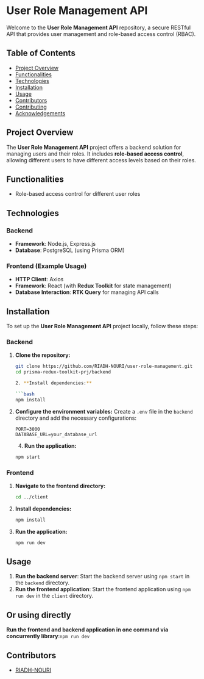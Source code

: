 # User Role Management API

Welcome to the **User Role Management API** repository, a secure RESTful API that provides user management and role-based access control (RBAC).

## Table of Contents

- [Project Overview](#project-overview)
- [Functionalities](#functionalities)
- [Technologies](#technologies)
- [Installation](#installation)
- [Usage](#usage)
- [Contributors](#contributors)
- [Contributing](#contributing)
- [Acknowledgements](#acknowledgements)

## Project Overview

The **User Role Management API** project offers a backend solution for managing users and their roles. It includes **role-based access control**, allowing different users to have different access levels based on their roles.

## Functionalities

- Role-based access control for different user roles

## Technologies

### Backend

- **Framework**: Node.js, Express.js
- **Database**: PostgreSQL (using Prisma ORM)

### Frontend (Example Usage)

- **HTTP Client**: Axios
- **Framework**: React (with **Redux Toolkit** for state management)
- **Database Interaction**: **RTK Query** for managing API calls 

## Installation

To set up the **User Role Management API** project locally, follow these steps:

### Backend

1. **Clone the repository:**

   ```bash
   git clone https://github.com/RIADH-NOURI/user-role-management.git
   cd prisma-redux-toolkit-prj/backend

   2. **Install dependencies:**

   ```bash
   npm install
   ```

3. **Configure the environment variables:**
   Create a `.env` file in the `backend` directory and add the necessary configurations:

   ```plaintext
   PORT=3000
   DATABASE_URL=your_database_url
   ```
   4. **Run the application:**

   ```bash
   npm start
   ```

### Frontend

1. **Navigate to the frontend directory:**

   ```bash
   cd ../client
   ```

2. **Install dependencies:**

   ```bash
   npm install
   ```

3. **Run the application:**

   ```bash
   npm run dev
   ```

## Usage

1. **Run the backend server**: Start the backend server using `npm start` in the `backend` directory.
2. **Run the frontend application**: Start the frontend application using `npm run dev` in the `client` directory.
## Or using directly 
 **Run the frontend and backend application in one command via concurrently library**:`npm run dev`

## Contributors

- [RIADH-NOURI](riadhnouri0502@gmail.com)
